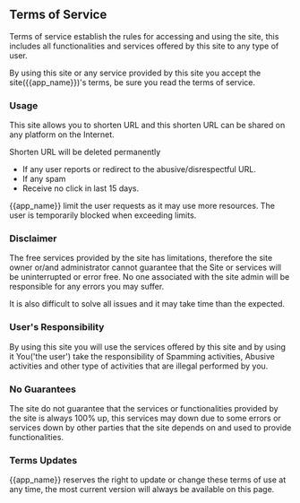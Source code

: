 ## Terms of Service

Terms of service establish the rules for accessing and using the site, this includes all functionalities and services offered by this site to any type of user.

By using this site or any service provided by this site you accept the site({{app_name}})'s terms, be sure you read the terms of service.

### Usage

This site allows you to shorten URL and this shorten URL can be shared on any platform on the Internet.

Shorten URL will be deleted permanently

* If any user reports or redirect to the abusive/disrespectful URL.
* If any spam
* Receive no click in last 15 days.

{{app_name}} limit the user requests as it may use more resources. The user is temporarily blocked when exceeding limits.

### Disclaimer

The free services provided by the site has limitations, therefore the site owner or/and administrator cannot guarantee that the Site or services will be uninterrupted or error free. No one associated with the site admin will be responsible for any errors you may suffer.

It is also difficult to solve all issues and it may take time than the expected.


### User's Responsibility

By using this site you will use the services offered by this site and by using it You('the user') take the responsibility of Spamming activities, Abusive activities and other type of activities that are illegal performed by you.


### No Guarantees

The site do not guarantee that the services or functionalities provided by the site is always 100% up, this services may down due to some errors or services down by other parties that the site depends on and used to provide functionalities.


### Terms Updates

{{app_name}} reserves the right to update or change these terms of use at any time, the most current version will always be available on this page.